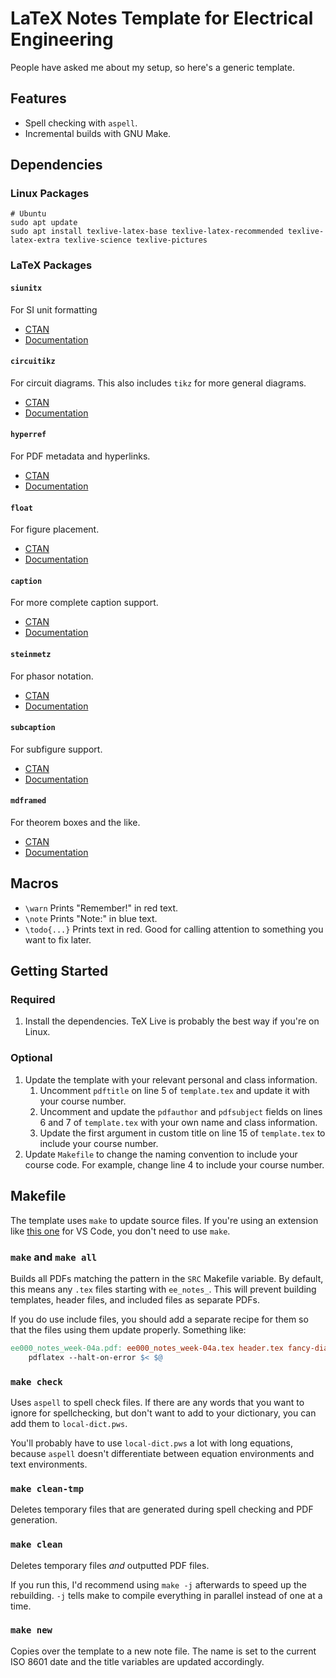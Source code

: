 LaTeX Notes Template for Electrical Engineering
===============================================

People have asked me about my setup, so here's a generic template.


Features
--------

 - Spell checking with `aspell`.
 - Incremental builds with GNU Make.


Dependencies
------------

### Linux Packages

```shell
# Ubuntu
sudo apt update
sudo apt install texlive-latex-base texlive-latex-recommended texlive-latex-extra texlive-science texlive-pictures
```

### LaTeX Packages

#### `siunitx`

For SI unit formatting

 - [CTAN](https://www.ctan.org/pkg/siunitx)
 - [Documentation](http://mirrors.ctan.org/macros/latex/contrib/siunitx/siunitx.pdf)

#### `circuitikz`

For circuit diagrams. This also includes `tikz` for more general diagrams.

 - [CTAN](https://www.ctan.org/pkg/circuitikz)
 - [Documentation](https://texdoc.org/serve/circuitikz/0)

#### `hyperref`

For PDF metadata and hyperlinks.

 - [CTAN](https://www.ctan.org/pkg/hyperref)
 - [Documentation](http://mirrors.ctan.org/macros/latex/contrib/hyperref/doc/hyperref-doc.pdf)

#### `float`

For figure placement.

 - [CTAN](https://www.ctan.org/pkg/float)
 - [Documentation](http://mirrors.ctan.org/macros/latex/contrib/float/float.pdf)

#### `caption`

For more complete caption support.

 - [CTAN](https://www.ctan.org/pkg/caption)
 - [Documentation](http://mirrors.ctan.org/macros/latex/contrib/caption/caption.pdf)

#### `steinmetz`

For phasor notation.

 - [CTAN](https://www.ctan.org/pkg/steinmetz)
 - [Documentation](https://mirrors.ctan.org/macros/latex/contrib/steinmetz/README)

#### `subcaption`

For subfigure support.

 - [CTAN](https://www.ctan.org/pkg/subcaption)
 - [Documentation](https://mirror.math.princeton.edu/pub/CTAN/macros/latex/contrib/caption/subcaption.pdf)

#### `mdframed`

For theorem boxes and the like.

 - [CTAN](https://www.ctan.org/pkg/mdframed)
 - [Documentation](https://mirrors.rit.edu/CTAN/macros/latex/contrib/mdframed/mdframed.pdf)


Macros
------

 - `\warn` Prints "Remember!" in red text.
 - `\note` Prints "Note:" in blue text.
 - `\todo{...}` Prints text in red. Good for calling attention to something you
   want to fix later.


Getting Started
---------------

### Required

1. Install the dependencies. TeX Live is probably the best way if you're on
   Linux.

### Optional

1. Update the template with your relevant personal and class information.
	1. Uncomment `pdftitle` on line 5 of `template.tex` and update it with your
	   course number.
	2. Uncomment and update the `pdfauthor` and `pdfsubject` fields on lines 6
	   and 7 of `template.tex` with your own name and class information.
	3. Update the first argument in custom title on line 15 of `template.tex` to
	   include your course number.
2. Update `Makefile` to change the naming convention to include your course
   code. For example, change line 4 to include your course number.


Makefile
--------

The template uses `make` to update source files. If you're using an extension
like
[this one](https://marketplace.visualstudio.com/items?itemName=James-Yu.latex-workshop)
for VS Code, you don't need to use `make`.

### `make` and `make all`

Builds all PDFs matching the pattern in the `SRC` Makefile variable. By default,
this means any `.tex` files starting with `ee_notes_`. This will prevent
building templates, header files, and included files as separate PDFs.

If you do use include files, you should add a separate recipe for them so that
the files using them update properly. Something like:

```Makefile
ee000_notes_week-04a.pdf: ee000_notes_week-04a.tex header.tex fancy-diagram.tex
	pdflatex --halt-on-error $< $@
```

### `make check`

Uses `aspell` to spell check files. If there are any words that you want to
ignore for spellchecking, but don't want to add to your dictionary, you can add
them to `local-dict.pws`.

You'll probably have to use `local-dict.pws` a lot with long equations, because
`aspell` doesn't differentiate between equation environments and text
environments.

### `make clean-tmp`

Deletes temporary files that are generated during spell checking and PDF
generation.

### `make clean`

Deletes temporary files _and_ outputted PDF files.

If you run this, I'd recommend using `make -j` afterwards to speed up the
rebuilding. `-j` tells make to compile everything in parallel instead of one at
a time.

### `make new`

Copies over the template to a new note file. The name is set to the current ISO
8601 date and the title variables are updated accordingly.
